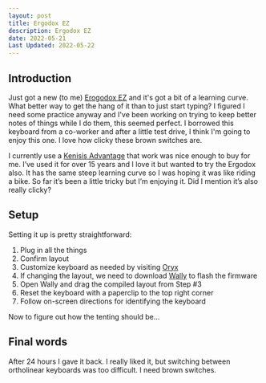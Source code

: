 ```yaml
---
layout: post
title: Ergodox EZ
description: Ergodox EZ
date: 2022-05-21
Last Updated: 2022-05-22
---
```

## Introduction
Just got a new (to me) [Erogodox EZ](https://ergodox-ez.com/) and it's got a bit of a learning curve.  What better way to get the hang of it than to just start typing?  I figured I need some practice anyway and I've been working on trying to keep better notes of things while I do them, this seemed perfect.  I borrowed this keyboard from a co-worker and after a little test drive, I think I'm going to enjoy this one.  I love how clicky these brown switches are.

I currently use a [Kenisis Advantage](https://kinesis-ergo.com/shop/advantage2/) that work was nice enough to buy for me.  I’ve used it for over 15 years and I love it but wanted to try the Ergodox also.   It has the same steep learning curve so I was hoping it was like riding a bike.  So far it’s been a little tricky but I’m enjoying it.  Did I mention it’s also really clicky?

## Setup
Setting it up is pretty straightforward:

1. Plug in all the things
2. Confirm layout 
3. Customize keyboard as needed by visiting [Oryx](https://configure.zsa.io/ergodox-ez/layouts/default/latest/0)
4. If changing the layout, we need to download [Wally](https://www.zsa.io/wally/) to flash the firmware 
5. Open Wally and drag the compiled layout from Step \#3
6. Reset the keyboard with a paperclip to the top right corner
7. Follow on-screen directions for identifying the keyboard

Now to figure out how the tenting should be…

## Final words
After 24 hours I gave it back.  I really liked it, but switching between ortholinear keyboards was too difficult.  I need brown switches.